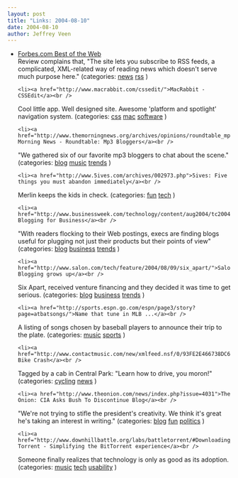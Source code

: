```yaml
---
layout: post
title: "Links: 2004-08-10"
date: 2004-08-10
author: Jeffrey Veen
---
```

<ul>
    <li><a href="http://www.forbes.com/bow/b2c/review.jhtml?id=996">Forbes.com Best of the Web</a><br />
<span class="link-meta">Review complains that, "The site lets you subscribe to RSS feeds, a complicated, XML-related way of reading news which doesn't serve much purpose here." (categories: <a href="http://del.icio.us/veen/news">news</a> <a href="http://del.icio.us/veen/rss">rss</a> )</span></li>

    <li><a href="http://www.macrabbit.com/cssedit/">MacRabbit - CSSEdit</a><br />
<span class="link-meta">Cool little app. Well designed site. Awesome 'platform and spotlight' navigation system. (categories: <a href="http://del.icio.us/veen/css">css</a> <a href="http://del.icio.us/veen/mac">mac</a> <a href="http://del.icio.us/veen/software">software</a> )</span></li>

    <li><a href="http://www.themorningnews.org/archives/opinions/roundtable_mp3_bloggers.php">The Morning News - Roundtable: Mp3 Bloggers</a><br />
<span class="link-meta">"We gathered six of our favorite mp3 bloggers to chat about the scene." (categories: <a href="http://del.icio.us/veen/blog">blog</a> <a href="http://del.icio.us/veen/music">music</a> <a href="http://del.icio.us/veen/trends">trends</a> )</span></li>

    <li><a href="http://www.5ives.com/archives/002973.php">5ives: Five things you must abandon immediately</a><br />
<span class="link-meta">Merlin keeps the kids in check. (categories: <a href="http://del.icio.us/veen/fun">fun</a> <a href="http://del.icio.us/veen/tech">tech</a> )</span></li>

    <li><a href="http://www.businessweek.com/technology/content/aug2004/tc2004089_3601_tc024.htm">BusinessWeek: Blogging for Business</a><br />
<span class="link-meta">"With readers flocking to their Web postings, execs are finding blogs useful for plugging not just their products but their points of view" (categories: <a href="http://del.icio.us/veen/blog">blog</a> <a href="http://del.icio.us/veen/business">business</a> <a href="http://del.icio.us/veen/trends">trends</a> )</span></li>

    <li><a href="http://www.salon.com/tech/feature/2004/08/09/six_apart/">Salon.com: Blogging grows up</a><br />
<span class="link-meta">Six Apart, received venture financing and they decided it was time to get serious. (categories: <a href="http://del.icio.us/veen/blog">blog</a> <a href="http://del.icio.us/veen/business">business</a> <a href="http://del.icio.us/veen/trends">trends</a> )</span></li>

    <li><a href="http://sports.espn.go.com/espn/page3/story?page=atbatsongs/">Name that tune in MLB ...</a><br />
<span class="link-meta">A listing of songs chosen by baseball players to announce their trip to the plate. (categories: <a href="http://del.icio.us/veen/music">music</a> <a href="http://del.icio.us/veen/sports">sports</a> )</span></li>

    <li><a href="http://www.contactmusic.com/new/xmlfeed.nsf/0/93FE2E466738DC6280256EE10049B348!opendocument">Madonna's Bike Crash</a><br />
<span class="link-meta">Tagged by a cab in Central Park: "Learn how to drive, you moron!" (categories: <a href="http://del.icio.us/veen/cycling">cycling</a> <a href="http://del.icio.us/veen/news">news</a> )</span></li>

    <li><a href="http://www.theonion.com/news/index.php?issue=4031">The Onion: CIA Asks Bush To Discontinue Blog</a><br />
<span class="link-meta">"We're not trying to stifle the president's creativity. We think it's great he's taking an interest in writing." (categories: <a href="http://del.icio.us/veen/blog">blog</a> <a href="http://del.icio.us/veen/fun">fun</a> <a href="http://del.icio.us/veen/politics">politics</a> )</span></li>

    <li><a href="http://www.downhillbattle.org/labs/battletorrent/#Downloading_Torrents">Battle Torrent - Simplifying the BitTorrent experience</a><br />
<span class="link-meta">Someone finally realizes that technology is only as good as its adoption. (categories: <a href="http://del.icio.us/veen/music">music</a> <a href="http://del.icio.us/veen/tech">tech</a> <a href="http://del.icio.us/veen/usability">usability</a> )</span></li>

  </ul>

